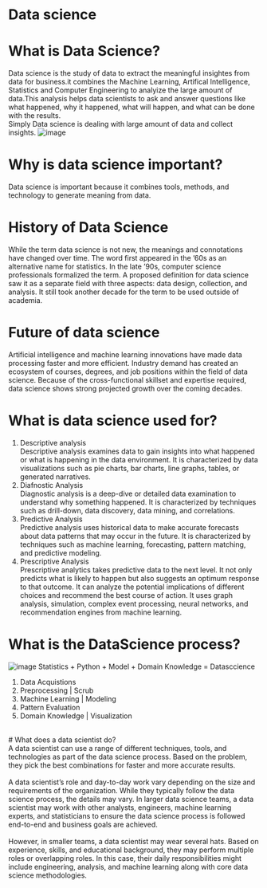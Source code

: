 # Data science
# What is Data Science?
Data science is the study of data to extract the meaningful insightes from data for business.it combines the Machine Learning, Artifical Intelligence, Statistics and Computer Engineering to analyize the large amount of data.This analysis helps data scientists to ask and answer questions like what happened, why it happened, what will happen, and what can be done with the results.<br>
Simply Data science is dealing with large amount of data and collect insights.
![image](https://github.com/Shariph7/MACHINE-LEARNING/assets/158695717/2b98ad0d-7264-44b8-abe9-6c6e844c5cc8)
# Why is data science important?
Data science is important because it combines tools, methods, and technology to generate meaning from data.<br>
# History of Data Science
While the term data science is not new, the meanings and connotations have changed over time. The word first appeared in the ’60s as an alternative name for statistics. In the late ’90s, computer science professionals formalized the term. A proposed definition for data science saw it as a separate field with three aspects: data design, collection, and analysis. It still took another decade for the term to be used outside of academia. <br>
# Future of data science
Artificial intelligence and machine learning innovations have made data processing faster and more efficient. Industry demand has created an ecosystem of courses, degrees, and job positions within the field of data science. Because of the cross-functional skillset and expertise required, data science shows strong projected growth over the coming decades.

# What is data science used for?
1. Descriptive analysis<br>
Descriptive analysis examines data to gain insights into what happened or what is happening in the data environment. It is characterized by data visualizations such as pie charts, bar charts, line graphs, tables, or generated narratives.<br>
2. Diafnostic Analysis<br>
Diagnostic analysis is a deep-dive or detailed data examination to understand why something happened. It is characterized by techniques such as drill-down, data discovery, data mining, and correlations.<br>
3. Predictive Analysis<br>
Predictive analysis uses historical data to make accurate forecasts about data patterns that may occur in the future. It is characterized by techniques such as machine learning, forecasting, pattern matching, and predictive modeling.<br>
4. Prescriptive Analysis<br>
Prescriptive analytics takes predictive data to the next level. It not only predicts what is likely to happen but also suggests an optimum response to that outcome. It can analyze the potential implications of different choices and recommend the best course of action. It uses graph analysis, simulation, complex event processing, neural networks, and recommendation engines from machine learning.<br>

# What is the DataScience process?
![image](https://github.com/Shariph7/MACHINE-LEARNING/assets/158695717/9b7e2588-f64d-43c6-ad53-7ff33482a798)
Statistics + Python + Model + Domain Knowledge = Datasccience<br>
1. Data Acquistions
2. Preprocessing | Scrub
3. Machine Learning | Modeling
4. Pattern Evaluation
5. Domain Knowledge | Visualization
<br>
# What does a data scientist do?<br>
A data scientist can use a range of different techniques, tools, and technologies as part of the data science process. Based on the problem, they pick the best combinations for faster and more accurate results.
<br><br>
A data scientist’s role and day-to-day work vary depending on the size and requirements of the organization. While they typically follow the data science process, the details may vary. In larger data science teams, a data scientist may work with other analysts, engineers, machine learning experts, and statisticians to ensure the data science process is followed end-to-end and business goals are achieved. 
<br><br>
However, in smaller teams, a data scientist may wear several hats. Based on experience, skills, and educational background, they may perform multiple roles or overlapping roles. In this case, their daily responsibilities might include engineering, analysis, and machine learning along with core data science methodologies. <br>
